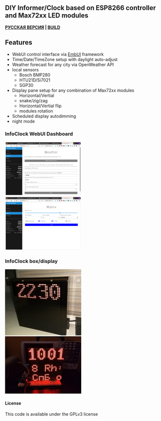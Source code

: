 ## DIY Informer/Clock based on ESP8266 controller and Max72xx LED modules

__[РУССКАЯ ВЕРСИЯ](README.rus.md) | [BUILD](/doc/BUILD.md)__

## Features
- WebUI control interface via [EmbUI](https://github.com/vortigont/EmbUI) framework
- Time/Date/TimeZone setup with daylight auto-adjust
- Weather forecast for any city via OpenWeather API
- local sensors
    - Bosch BMP280
    - HTU21D/Si7021
    - SGP30
- Display pane setup for any combination of Max72xx modules
    - Horizontal/Vertial
    - snake/zig/zag
    - Horizontal/Vertial flip
    - modules rotation
- Scheduled display autodimming
- night mode


### InfoClock WebUI Dashboard

<img src="/doc/infoclock_embui01.png" alt="infoclock webui" width="50%"/>
<img src="/doc/infoclock_embui02.png" alt="infoclock webui" width="50%"/>

### InfoClock box/display

<img src="/doc/infoclock1.jpg" alt="infoclock box" width="50%"/>
<img src="/doc/infoclock2.jpg" alt="infoclock box" width="50%"/>

#### License

This code is available under the GPLv3 license
